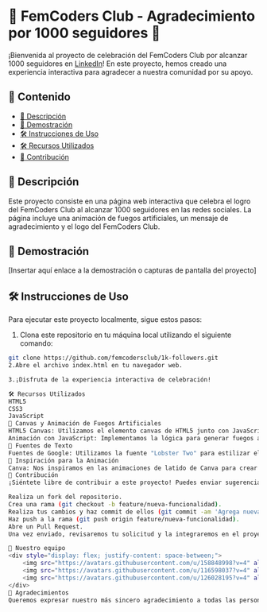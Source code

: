 # 🎉 FemCoders Club - Agradecimiento por 1000 seguidores 🎉

¡Bienvenida al proyecto de celebración del FemCoders Club por alcanzar 1000 seguidores en [LinkedIn](https://www.linkedin.com/company/fem-coders-club/)! En este proyecto, hemos creado una experiencia interactiva para agradecer a nuestra comunidad por su apoyo.

## 📝 Contenido

- [📄 Descripción](#descripción)
- [🎥 Demostración](#demostración)
- [🛠️ Instrucciones de Uso](#instrucciones-de-uso)
- [🛠️ Recursos Utilizados](#recursos-utilizados)
- [🙌 Contribución](#contribución)

## 📄 Descripción

Este proyecto consiste en una página web interactiva que celebra el logro del FemCoders Club al alcanzar 1000 seguidores en las redes sociales. La página incluye una animación de fuegos artificiales, un mensaje de agradecimiento y el logo del FemCoders Club.

## 🎥 Demostración

[Insertar aquí enlace a la demostración o capturas de pantalla del proyecto]

## 🛠️ Instrucciones de Uso

Para ejecutar este proyecto localmente, sigue estos pasos:

1. Clona este repositorio en tu máquina local utilizando el siguiente comando:

```bash
git clone https://github.com/femcodersclub/1k-followers.git
2.Abre el archivo index.html en tu navegador web.

3.¡Disfruta de la experiencia interactiva de celebración!

🛠️ Recursos Utilizados
HTML5
CSS3
JavaScript
🎨 Canvas y Animación de Fuegos Artificiales
HTML5 Canvas: Utilizamos el elemento canvas de HTML5 junto con JavaScript para crear una animación de fuegos artificiales dinámica y atractiva en la página de celebración.
Animación con JavaScript: Implementamos la lógica para generar fuegos artificiales y partículas en el canvas utilizando JavaScript. Esto incluye el uso de clases y métodos para controlar el comportamiento de los fuegos artificiales y las partículas durante la animación.
📝 Fuentes de Texto
Fuentes de Google: Utilizamos la fuente "Lobster Two" para estilizar el texto y darle un aspecto elegante y legible.
🎨 Inspiración para la Animación
Canva: Nos inspiramos en las animaciones de latido de Canva para crear el efecto de latido del logo y el mensaje de agradecimiento en nuestra página de celebración.
🙌 Contribución
¡Siéntete libre de contribuir a este proyecto! Puedes enviar sugerencias, reportar problemas o enviar solicitudes de características a través de las solicitudes de extracción (Pull Requests). Nos encantaría recibir tu ayuda para mejorar esta celebración. ¡Gracias por tu interés y apoyo!

Realiza un fork del repositorio.
Crea una rama (git checkout -b feature/nueva-funcionalidad).
Realiza tus cambios y haz commit de ellos (git commit -am 'Agrega nueva funcionalidad').
Haz push a la rama (git push origin feature/nueva-funcionalidad).
Abre un Pull Request.
Una vez enviado, revisaremos tu solicitud y la integraremos en el proyecto si es apropiado. ¡Gracias por tu contribución!

👭 Nuestro equipo
<div style="display: flex; justify-content: space-between;">
    <img src="https://avatars.githubusercontent.com/u/158848998?v=4" alt="femCoders Club" width="100px">
    <img src="https://avatars.githubusercontent.com/u/116598037?v=4" alt="Elvia Benedith" width="100px">
    <img src="https://avatars.githubusercontent.com/u/126028195?v=4" alt="Irina Ichim" width="100px">
</div>
🙏 Agradecimientos
Queremos expresar nuestro más sincero agradecimiento a todas las personas que han apoyado este proyecto y a nuestra comunidad de seguidores en LinkedIn. ¡Vuestra participación y entusiasmo nos impulsan a seguir adelante y a mejorar cada día! Gracias por ser parte de nuestro viaje en femCoders Club.
